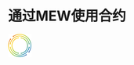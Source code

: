# 通过MEW使用合约

![image](https://raw.githubusercontent.com/GweiTech/gwei-network-wiki/master/zh/images/contributor/2/01.png)

